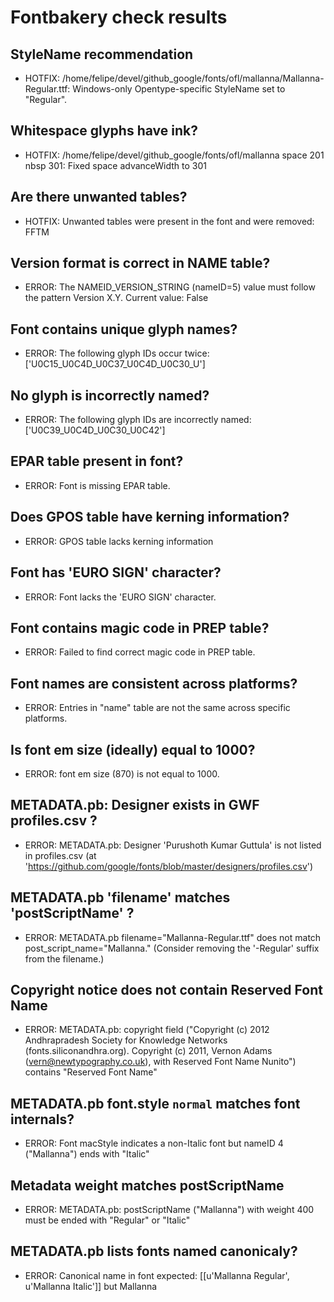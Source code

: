 # Fontbakery check results
## StyleName recommendation
* HOTFIX: /home/felipe/devel/github_google/fonts/ofl/mallanna/Mallanna-Regular.ttf: Windows-only Opentype-specific StyleName set to "Regular".

## Whitespace glyphs have ink?
* HOTFIX: /home/felipe/devel/github_google/fonts/ofl/mallanna space 201 nbsp 301: Fixed space advanceWidth to 301

## Are there unwanted tables?
* HOTFIX: Unwanted tables were present in the font and were removed: FFTM

## Version format is correct in NAME table?
* ERROR: The NAMEID_VERSION_STRING (nameID=5) value must follow the pattern Version X.Y. Current value: False

## Font contains unique glyph names?
* ERROR: The following glyph IDs occur twice: ['U0C15_U0C4D_U0C37_U0C4D_U0C30_U']

## No glyph is incorrectly named?
* ERROR: The following glyph IDs are incorrectly named: ['U0C39_U0C4D_U0C30_U0C42']

## EPAR table present in font?
* ERROR: Font is missing EPAR table.

## Does GPOS table have kerning information?
* ERROR: GPOS table lacks kerning information

## Font has 'EURO SIGN' character?
* ERROR: Font lacks the 'EURO SIGN' character.

## Font contains magic code in PREP table?
* ERROR: Failed to find correct magic code in PREP table.

## Font names are consistent across platforms?
* ERROR: Entries in "name" table are not the same across specific platforms.

## Is font em size (ideally) equal to 1000?
* ERROR: font em size (870) is not equal to 1000.

## METADATA.pb: Designer exists in GWF profiles.csv ?
* ERROR: METADATA.pb: Designer 'Purushoth Kumar Guttula' is not listed in profiles.csv (at 'https://github.com/google/fonts/blob/master/designers/profiles.csv')

## METADATA.pb 'filename' matches 'postScriptName' ?
* ERROR: METADATA.pb filename="Mallanna-Regular.ttf" does not match post_script_name="Mallanna." (Consider removing the '-Regular' suffix from the filename.)

## Copyright notice does not contain Reserved Font Name
* ERROR: METADATA.pb: copyright field ("Copyright (c) 2012 Andhrapradesh Society for Knowledge Networks (fonts.siliconandhra.org). Copyright (c) 2011, Vernon Adams (vern@newtypography.co.uk), with Reserved Font Name Nunito") contains "Reserved Font Name"

## METADATA.pb font.style `normal` matches font internals?
* ERROR: Font macStyle indicates a non-Italic font but nameID 4 ("Mallanna") ends with "Italic"

## Metadata weight matches postScriptName
* ERROR: METADATA.pb: postScriptName ("Mallanna") with weight 400 must be ended with "Regular" or "Italic"

## METADATA.pb lists fonts named canonicaly?
* ERROR: Canonical name in font expected: [[u'Mallanna Regular', u'Mallanna Italic']] but Mallanna

